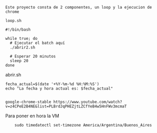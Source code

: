 

    Este proyecto consta de 2 componentes, un loop y la ejecucion de chrome

    loop.sh
```
#!/bin/bash

while true; do
  # Ejecutar el batch aquí
  ./abrir2.sh
  
  # Esperar 20 minutos
  sleep 20
done
```

abrir.sh

```
fecha_actual=$(date '+%Y-%m-%d %H:%M:%S')
echo "La fecha y hora actual es: $fecha_actual"


google-chrome-stable https://www.youtube.com/watch?v=z4CPeE2B4NE&list=PLBrdJqPHEZjtLZCfYeB4w5HnFWv3mcmaT

```


Para poner en hora la VM
```
    sudo timedatectl set-timezone America/Argentina/Buenos_Aires
```
